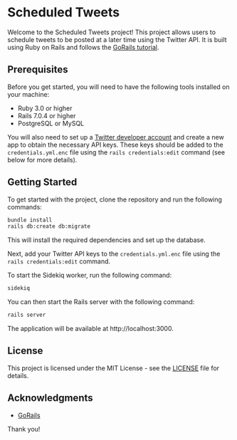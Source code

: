 # Scheduled Tweets

Welcome to the Scheduled Tweets project! This project allows users to schedule tweets to be posted at a later time using the Twitter API. It is built using Ruby on Rails and follows the [GoRails tutorial](https://gorails.com/episodes/scheduled-tweets-with-sidekiq).

## Prerequisites

Before you get started, you will need to have the following tools installed on your machine:

- Ruby 3.0 or higher
- Rails 7.0.4 or higher
- PostgreSQL or MySQL

You will also need to set up a [Twitter developer account](https://developer.twitter.com/) and create a new app to obtain the necessary API keys. These keys should be added to the `credentials.yml.enc` file using the `rails credentials:edit` command (see below for more details).

## Getting Started

To get started with the project, clone the repository and run the following commands:

```bash
bundle install
rails db:create db:migrate
```


This will install the required dependencies and set up the database.

Next, add your Twitter API keys to the `credentials.yml.enc` file using the `rails credentials:edit` command.

To start the Sidekiq worker, run the following command:

```bash
sidekiq
```


You can then start the Rails server with the following command:

```bash
rails server
```

The application will be available at http://localhost:3000.

## License

This project is licensed under the MIT License - see the [LICENSE](LICENSE) file for details.

## Acknowledgments

* [GoRails](https://gorails.com/)

Thank you!
